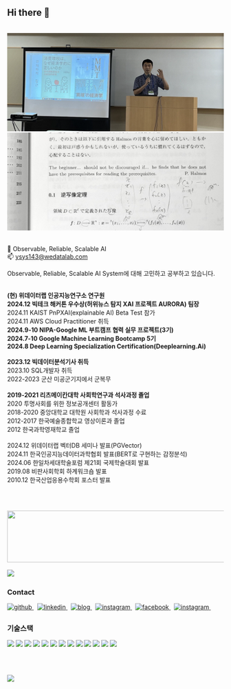 <!--타이틀 부분-->
<div align="left">


## Hi there 👋

<br>
 <img src="https://github.com/ysys143/ysys143/blob/main/sympo2.png?raw=true" width=700 /> <br>
 <img src="https://github.com/ysys143/ysys143/blob/main/my_motto.png?raw=true" width=700 />
<br><br/>

📖 Observable, Reliable, Scalable AI<br/>
📫 ysys143@wedatalab.com<br/>

Observable, Reliable, Scalable AI System에 대해 고민하고 공부하고 있습니다.<br/><br/>

<b>(현) 위데이터랩 인공지능연구소 연구원 </b><br/>
<b>2024.12 빅테크 해커톤 우수상(허위뉴스 탐지 XAI 프로젝트 AURORA) 팀장 </b><br/>
2024.11 KAIST PnPXAI(explainable AI) Beta Test 참가 <br/>
2024.11 AWS Cloud Practitioner 취득 <br/>
<b>2024.9-10 NIPA-Google ML 부트캠프 협력 실무 프로젝트(3기)</b><br/>
<b>2024.7-10 Google Machine Learning Bootcamp 5기</b><br/>
<b>2024.8 Deep Learning Specialization Certification(Deeplearning.Ai)</b><br/>
<br/>
<b>2023.12 빅데이터분석기사 취득</b><br/>
2023.10 SQL개발자 취득<br/>
2022-2023 군산 미공군기지에서 군복무<br/>
<br/>
<b>2019-2021 리츠메이칸대학 사회학연구과 석사과정 졸업</b><br/>
2020 투명사회를 위한 정보공개센터 활동가<br/>
2018-2020 중앙대학교 대학원 사회학과 석사과정 수료<br/>
2012-2017 한국예술종합학교 영상이론과 졸업<br/>
2012 한국과학영재학교 졸업<br/>
<br/>
2024.12 위데이터랩 벡터DB 세미나 발표(PGVector)<br/>
2024.11 한국인공지능데이터과학협회 발표(BERT로 구현하는 감정분석)<br/>
2024.06 한일차세대학술포럼 제21회 국제학술대회 발표<br/>
2019.08 비판사회학회 하계워크숍 발표<br/>
2010.12 한국산업응용수학회 포스터 발표<br/>

<br/><br/>

<a href="https://github.com/devxb/gitanimals">
  <img src="https://render.gitanimals.org/lines/ysys143?pet-id=1" width="1200" height="120"/>
</a>

<a href="https://hits.seeyoufarm.com"><img src="https://hits.seeyoufarm.com/api/count/incr/badge.svg?url=https%3A%2F%2Fgithub.com%2Fysys143%2F&count_bg=%2379C83D&title_bg=%23555555&icon=&icon_color=%23E7E7E7&title=hits&edge_flat=false"/></a>
<br/>

### Contact

<a href="https://github.com/ysys143" target="_blank">
<img src=https://img.shields.io/badge/github-%2324292e.svg?&style=for-the-badge&logo=github&logoColor=white alt=github style="margin-bottom: 5px;" />
</a>&nbsp;
<a href="https://www.linkedin.com/in/jaesol-shin-4368a2238/" target="_blank">
<img src=https://img.shields.io/badge/linkedin-%231E77B5.svg?&style=for-the-badge&logo=linkedin&logoColor=white alt=linkedin style="margin-bottom: 5px;" />
</a>&nbsp;
<a href="https://socml.tistory.com/" target="_blank">
<img src=https://img.shields.io/badge/rss-F88900?style=for-the-badge&logo=rss&logoColor=white alt=blog style="margin-bottom: 5px;" />
</a>&nbsp;
<a href="https://www.kaggle.com/jaesolshin" target="_blank">
<img src=https://img.shields.io/badge/Kaggle-035a7d?style=for-the-badge&logo=kaggle&logoColor=white alt=instagram style="margin-bottom: 5px;" />
</a>&nbsp;
<a href="https://www.facebook.com/sol1917" target="_blank">
<img src=https://img.shields.io/badge/facebook-%232E87FB.svg?&style=for-the-badge&logo=facebook&logoColor=white alt=facebook style="margin-bottom: 5px;" />
</a>&nbsp;
<a href="https://www.instagram.com/roomnumber103" target="_blank">
<img src=https://img.shields.io/badge/instagram-%23000000.svg?&style=for-the-badge&logo=instagram&logoColor=white&color=dd2a7b alt=instagram style="margin-bottom: 5px;" />
</a>&nbsp;

### 기술스택

<img src="https://img.shields.io/badge/Python-3776AB?style=for-the-badge&logo=Python&logoColor=white">
<img src="https://img.shields.io/badge/Matplotlib-%23ffffff.svg?style=for-the-badge&logo=Matplotlib&logoColor=black">
<img src="https://img.shields.io/badge/numpy-%23013243.svg?style=for-the-badge&logo=numpy&logoColor=white">
<img src="https://img.shields.io/badge/pandas-%23150458.svg?style=for-the-badge&logo=pandas&logoColor=white">
<img src="https://img.shields.io/badge/scikit--learn-%23F7931E.svg?style=for-the-badge&logo=scikit-learn&logoColor=white">
<img src="https://img.shields.io/badge/PyTorch-%23EE4C2C.svg?style=for-the-badge&logo=PyTorch&logoColor=white">
<img src="https://img.shields.io/badge/Keras-D00000?style=for-the-badge&logo=Keras&logoColor=white">
<img src="https://img.shields.io/badge/Selenium-43B02A?style=for-the-badge&logo=Selenium&logoColor=white">
<img src="https://img.shields.io/badge/MySQL-4479A1?style=for-the-badge&logo=MySQL&logoColor=white">
<img src="https://img.shields.io/badge/r-%23276DC3.svg?style=for-the-badge&logo=r&logoColor=white">
<img src="https://img.shields.io/badge/git-%23F05033.svg?style=for-the-badge&logo=git&logoColor=white">
<img src="https://img.shields.io/badge/github-%23121011.svg?style=for-the-badge&logo=github&logoColor=white">
<img src="https://img.shields.io/badge/figma-%23F24E1E.svg?style=for-the-badge&logo=figma&logoColor=white">

<br/><br/>

<img height="180em" src="https://github-readme-stats-git-masterrstaa-rickstaa.vercel.app/api/top-langs/?username=ysys143&layout=compact" />                       
<!--
![Top Langs](https://github-readme-stats.vercel.app/api/top-langs/?username=ysys143&layout=compact)
-->  
</p>
